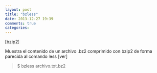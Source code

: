 ```yaml
---
layout: post
title: "bzless"
date: 2013-12-27 19:39
comments: true
categories: 
---
```

[bzip2]

Muestra el contenido de un archivo .bz2 comprimido con bzip2 de forma parecida al comando less [ver]

>$ bzless archivo.txt.bz2

